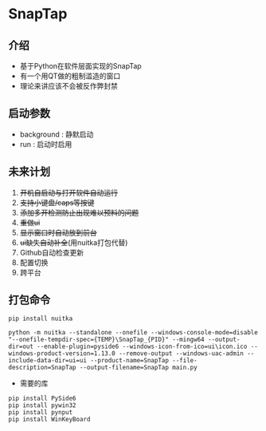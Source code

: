 # SnapTap

## 介绍
+ 基于Python在软件层面实现的SnapTap
+ 有一个用QT做的粗制滥造的窗口
+ 理论来讲应该不会被反作弊封禁

## 启动参数
+ background : 静默启动
+ run : 启动时启用

## 未来计划
1. ~~开机自启动与打开软件自动运行~~
2. ~~支持小键盘/caps等按键~~
3. ~~添加多开检测防止出现难以预料的问题~~
4. ~~重做ui~~
5. ~~显示窗口时自动放到前台~~
6. ~~ui缺失自动补全~~(用nuitka打包代替)
7. Github自动检查更新
8. 配置切换
9. 跨平台

## 打包命令
``` batch
pip install nuitka
```
``` batch
python -m nuitka --standalone --onefile --windows-console-mode=disable "--onefile-tempdir-spec={TEMP}\SnapTap_{PID}" --mingw64 --output-dir=out --enable-plugin=pyside6 --windows-icon-from-ico=ui\icon.ico --windows-product-version=1.13.0 --remove-output --windows-uac-admin --include-data-dir=ui=ui --product-name=SnapTap --file-description=SnapTap --output-filename=SnapTap main.py
```
+ 需要的库
``` batch
pip install PySide6
pip install pywin32
pip install pynput
pip install WinKeyBoard
```
